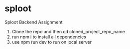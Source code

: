 # sploot
Sploot Backend Assignment

1. Clone the repo and then cd cloned_project_repo_name
2. run npm i to install all dependencies
3. use npm run dev to run on local server

